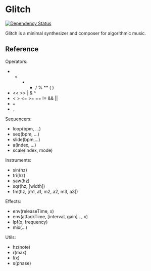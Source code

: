 # Glitch

[![Dependency Status](https://david-dm.org/naivesound/glitch.svg)](https://david-dm.org/naivesound/glitch)

Glitch is a minimal synthesizer and composer for algorithmic music.

## Reference

Operators:

- + - * / % \*\* ( )
- &lt;&lt; &gt;&gt; | &amp; ^
- &lt; &gt; &lt;= &gt;= == != &amp;&amp; ||
- `=`
- `,`

Sequencers:

- loop(bpm, ...)
- seq(bpm, ...)
- slide(bpm,...)
- a(index, ...)
- scale(index, mode)

Instruments:

- sin(hz)
- tri(hz)
- saw(hz)
- sqr(hz, [width])
- fm(hz, [m1, a1, m2, a2, m3, a3])

Effects:

- env(releaseTime, x)
- env(attackTime, [interval, gain]..., x)
- lpf(x, frequency)
- mix(...)

Utils:

- hz(note)
- r(max)
- l(x)
- s(phase)
